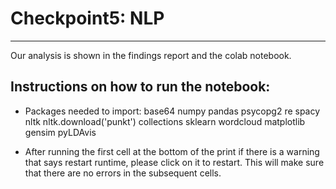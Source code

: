 
# Checkpoint5: NLP
------
Our analysis is shown in the findings report and the colab notebook.

## Instructions on how to run the notebook:

 - Packages needed to import:
           base64
           numpy
           pandas
           psycopg2
           re
           spacy
           nltk
           nltk.download('punkt')
           collections 
          sklearn
         wordcloud 
         matplotlib 
         gensim
         pyLDAvis
         
 - After running the first cell at the bottom of the print if there is a warning that says restart runtime, please click on it to restart. This will make sure that there are no errors in the subsequent cells.
